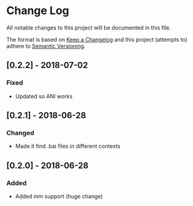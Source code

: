 # Change Log
All notable changes to this project will be documented in this file.

The format is based on [Keep a Changelog](http://keepachangelog.com/)
and this project (attempts to) adhere to [Semantic Versioning](http://semver.org/).

## [0.2.2] - 2018-07-02
### Fixed
- Updated so ANI works

## [0.2.1] - 2018-06-28
### Changed
- Made it find .bai files in different contexts

## [0.2.0] - 2018-06-28
### Added
- Added mm support (huge change)
